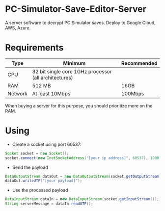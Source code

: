 # PC-Simulator-Save-Editor-Server
A server software to decrypt PC Simulator saves. Deploy to Google Cloud, AWS, Azure.

# Requirements

| Type    | Minimum                                               | Recommended |
|---------|-------------------------------------------------------|-------------|
| CPU     | 32 bit single core 1GHz processor (all architectures) |             |
| RAM     | 512 MB                                                | 16GB        |
| Network | At least 10Mbps                                       | 100Mbps     |

When buying a server for this purpose, you should prioritize more on the RAM.
# Using

- Create a socket using port 60537:
```java
Socket socket = new Socket();
socket.connect(new InetSocketAddress("[your ip address]", 60537), 1000);
```

- Send the payload
```java
DataOutputStream dataOut = new DataOutputStream(socket.getOutputStream());
dataOut.writeUTF("[your payload]");
```

- Use the processed payload
```java
DataInputStream dataIn = new DataInputStream(socket.getInputStream());
String serverMessage = dataIn.readUTF();
```
